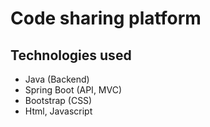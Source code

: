 # Code sharing platform

## Technologies used
- Java (Backend)
- Spring Boot (API, MVC)
- Bootstrap (CSS)
- Html, Javascript